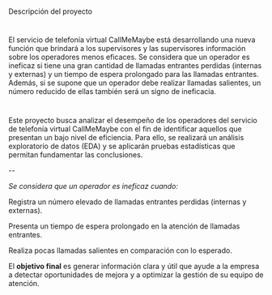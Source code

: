 #
Descripción del proyecto 
#

El servicio de telefonía virtual CallMeMaybe está desarrollando una nueva función que brindará a los supervisores y las supervisores información sobre los operadores menos eficaces. Se considera que un operador es ineficaz si tiene una gran cantidad de llamadas entrantes perdidas (internas y externas) y un tiempo de espera prolongado para las llamadas entrantes. Además, si se supone que un operador debe realizar llamadas salientes, un número reducido de ellas también será un signo de ineficacia.

#

Este proyecto busca analizar el desempeño de los operadores del servicio de telefonía virtual CallMeMaybe con el fin de identificar aquellos que presentan un bajo nivel de eficiencia. Para ello, se realizará un análisis exploratorio de datos (EDA) y se aplicarán pruebas estadísticas que permitan fundamentar las conclusiones.

--

*Se considera que un operador es ineficaz cuando:*

Registra un número elevado de llamadas entrantes perdidas (internas y externas).

Presenta un tiempo de espera prolongado en la atención de llamadas entrantes.

Realiza pocas llamadas salientes en comparación con lo esperado.

El **objetivo final** es generar información clara y útil que ayude a la empresa a detectar oportunidades de mejora y a optimizar la gestión de su equipo de atención.